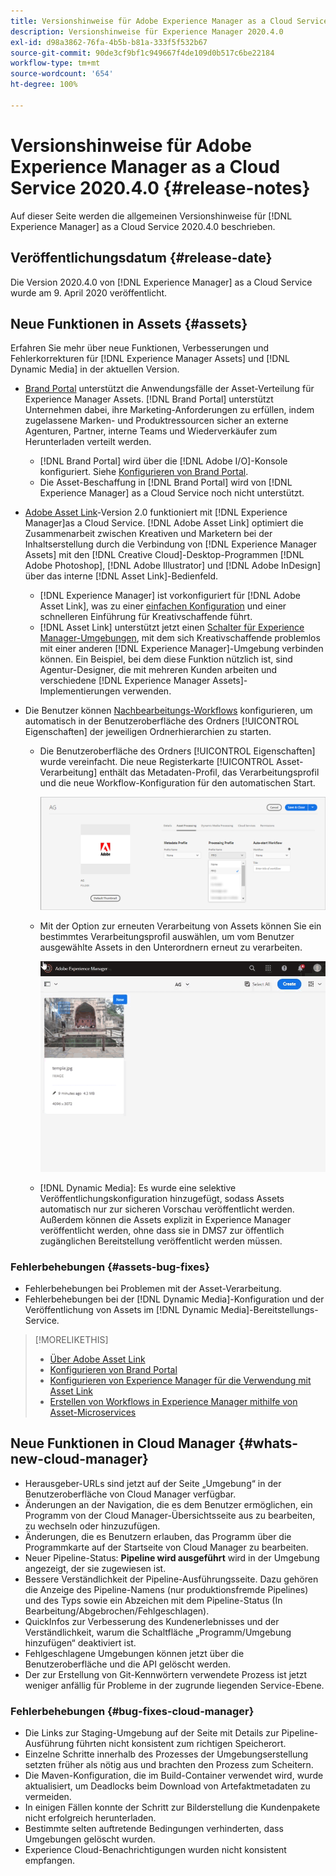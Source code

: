 ```yaml
---
title: Versionshinweise für Adobe Experience Manager as a Cloud Service 2020.4.0
description: Versionshinweise für Experience Manager 2020.4.0
exl-id: d98a3862-76fa-4b5b-b81a-333f5f532b67
source-git-commit: 90de3cf9bf1c949667f4de109d0b517c6be22184
workflow-type: tm+mt
source-wordcount: '654'
ht-degree: 100%

---
```


# Versionshinweise für Adobe Experience Manager as a Cloud Service 2020.4.0 {#release-notes}

Auf dieser Seite werden die allgemeinen Versionshinweise für [!DNL Experience Manager] as a Cloud Service 2020.4.0 beschrieben.

## Veröffentlichungsdatum {#release-date}

Die Version 2020.4.0 von [!DNL Experience Manager] as a Cloud Service wurde am 9. April 2020 veröffentlicht.

## Neue Funktionen in Assets {#assets}

Erfahren Sie mehr über neue Funktionen, Verbesserungen und Fehlerkorrekturen für [!DNL Experience Manager Assets] und [!DNL Dynamic Media] in der aktuellen Version.

* [Brand Portal](https://docs.adobe.com/content/help/de-DE/experience-manager-brand-portal/using/home.html) unterstützt die Anwendungsfälle der Asset-Verteilung für Experience Manager Assets. [!DNL Brand Portal] unterstützt Unternehmen dabei, ihre Marketing-Anforderungen zu erfüllen, indem zugelassene Marken- und Produktressourcen sicher an externe Agenturen, Partner, interne Teams und Wiederverkäufer zum Herunterladen verteilt werden.
   * [!DNL Brand Portal] wird über die [!DNL Adobe I/O]-Konsole konfiguriert. Siehe [Konfigurieren von Brand Portal](https://docs.adobe.com/content/help/de-DE/experience-manager-brand-portal/using/publish/configure-aem-assets-with-brand-portal.html).
   * Die Asset-Beschaffung in [!DNL Brand Portal] wird von [!DNL Experience Manager] as a Cloud Service noch nicht unterstützt.

* [Adobe Asset Link](https://helpx.adobe.com/de/enterprise/using/adobe-asset-link.html)-Version 2.0 funktioniert mit [!DNL Experience Manager]as a Cloud Service. [!DNL Adobe Asset Link] optimiert die Zusammenarbeit zwischen Kreativen und Marketern bei der Inhaltserstellung durch die Verbindung von [!DNL Experience Manager Assets] mit den [!DNL Creative Cloud]-Desktop-Programmen [!DNL Adobe Photoshop], [!DNL Adobe Illustrator] und [!DNL Adobe InDesign] über das interne [!DNL Asset Link]-Bedienfeld.
   * [!DNL Experience Manager] ist vorkonfiguriert für [!DNL Adobe Asset Link], was zu einer [einfachen Konfiguration](https://helpx.adobe.com/de/enterprise/using/configure-aem-assets-for-asset-link.html) und einer schnelleren Einführung für Kreativschaffende führt.
   * [!DNL Asset Link] unterstützt jetzt einen [Schalter für Experience Manager-Umgebungen](https://helpx.adobe.com/de/enterprise/using/manage-assets-using-adobe-asset-link.html#UseAdobeAssetLink), mit dem sich Kreativschaffende problemlos mit einer anderen [!DNL Experience Manager]-Umgebung verbinden können. Ein Beispiel, bei dem diese Funktion nützlich ist, sind Agentur-Designer, die mit mehreren Kunden arbeiten und verschiedene [!DNL Experience Manager Assets]-Implementierungen verwenden.

* Die Benutzer können [Nachbearbeitungs-Workflows](/help/assets/asset-microservices-configure-and-use.md#post-processing-workflows) konfigurieren, um automatisch in der Benutzeroberfläche des Ordners [!UICONTROL Eigenschaften] der jeweiligen Ordnerhierarchien zu starten.
   * Die Benutzeroberfläche des Ordners [!UICONTROL Eigenschaften] wurde vereinfacht. Die neue Registerkarte [!UICONTROL Asset-Verarbeitung] enthält das Metadaten-Profil, das Verarbeitungsprofil und die neue Workflow-Konfiguration für den automatischen Start.

      ![Die Verarbeitungsprofile können problemlos auf Ordner angewendet werden. Damit werden alle in die Ordner hochgeladenen Assets mit diesen Profilen verarbeitet.](/help/assets/assets/asset-processing-folder-properties.png)

   * Mit der Option zur erneuten Verarbeitung von Assets können Sie ein bestimmtes Verarbeitungsprofil auswählen, um vom Benutzer ausgewählte Assets in den Unterordnern erneut zu verarbeiten.

      ![Ausgewählte Assets mit einem bestimmten Verarbeitungsprofil erneut verarbeiten](/help/assets/assets/fpo-existing-asset-reprocess.gif)

   * [!DNL Dynamic Media]: Es wurde eine selektive Veröffentlichungskonfiguration hinzugefügt, sodass Assets automatisch nur zur sicheren Vorschau veröffentlicht werden. Außerdem können die Assets explizit in Experience Manager veröffentlicht werden, ohne dass sie in DMS7 zur öffentlich zugänglichen Bereitstellung veröffentlicht werden müssen.

### Fehlerbehebungen {#assets-bug-fixes}

* Fehlerbehebungen bei Problemen mit der Asset-Verarbeitung.
* Fehlerbehebungen bei der [!DNL Dynamic Media]-Konfiguration und der Veröffentlichung von Assets im [!DNL Dynamic Media]-Bereitstellungs-Service.

>[!MORELIKETHIS]
>
>* [Über Adobe Asset Link](https://www.adobe.com/de/creativecloud/business/enterprise/adobe-asset-link.html)
>* [Konfigurieren von Brand Portal](https://docs.adobe.com/content/help/en/experience-manager-brand-portal/using/publish/configure-aem-assets-with-brand-portal.html)
>* [Konfigurieren von Experience Manager für die Verwendung mit Asset Link](https://helpx.adobe.com/enterprise/using/configure-aem-assets-for-asset-link.html)
>* [Erstellen von Workflows in Experience Manager mithilfe von Asset-Microservices](https://docs.adobe.com/content/help/de-DE/experience-manager-cloud-service/assets/manage/asset-microservices-configure-and-use.html#post-processing-workflows)


## Neue Funktionen in Cloud Manager {#whats-new-cloud-manager}

* Herausgeber-URLs sind jetzt auf der Seite „Umgebung“ in der Benutzeroberfläche von Cloud Manager verfügbar.
* Änderungen an der Navigation, die es dem Benutzer ermöglichen, ein Programm von der Cloud Manager-Übersichtsseite aus zu bearbeiten, zu wechseln oder hinzuzufügen.
* Änderungen, die es Benutzern erlauben, das Programm über die Programmkarte auf der Startseite von Cloud Manager zu bearbeiten.
* Neuer Pipeline-Status: **Pipeline wird ausgeführt** wird in der Umgebung angezeigt, der sie zugewiesen ist.
* Bessere Verständlichkeit der Pipeline-Ausführungsseite. Dazu gehören die Anzeige des Pipeline-Namens (nur produktionsfremde Pipelines) und des Typs sowie ein Abzeichen mit dem Pipeline-Status (In Bearbeitung/Abgebrochen/Fehlgeschlagen).
* QuickInfos zur Verbesserung des Kundenerlebnisses und der Verständlichkeit, warum die Schaltfläche „Programm/Umgebung hinzufügen“ deaktiviert ist.
* Fehlgeschlagene Umgebungen können jetzt über die Benutzeroberfläche und die API gelöscht werden.
* Der zur Erstellung von Git-Kennwörtern verwendete Prozess ist jetzt weniger anfällig für Probleme in der zugrunde liegenden Service-Ebene.

### Fehlerbehebungen {#bug-fixes-cloud-manager}

* Die Links zur Staging-Umgebung auf der Seite mit Details zur Pipeline-Ausführung führten nicht konsistent zum richtigen Speicherort.
* Einzelne Schritte innerhalb des Prozesses der Umgebungserstellung setzten früher als nötig aus und brachten den Prozess zum Scheitern.
* Die Maven-Konfiguration, die im Build-Container verwendet wird, wurde aktualisiert, um Deadlocks beim Download von Artefaktmetadaten zu vermeiden.
* In einigen Fällen konnte der Schritt zur Bilderstellung die Kundenpakete nicht erfolgreich herunterladen.
* Bestimmte selten auftretende Bedingungen verhinderten, dass Umgebungen gelöscht wurden.
* Experience Cloud-Benachrichtigungen wurden nicht konsistent empfangen.
